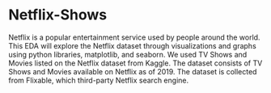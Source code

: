 # Netflix-Shows
Netflix is a popular entertainment service used by people around the world. This EDA will explore the Netflix dataset through visualizations and graphs using python libraries, matplotlib, and seaborn. We used TV Shows and Movies listed on the Netflix dataset from Kaggle. The dataset consists of TV Shows and Movies available on Netflix as of 2019. The dataset is collected from Flixable, which third-party Netflix search engine.
